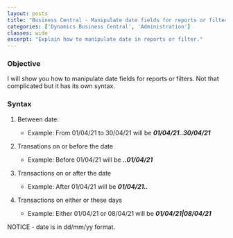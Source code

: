 ```yaml
---
layout: posts
title: "Business Central - Manipulate date fields for reports or filters"
categories: ['Dynamics Business Central', 'Administration']
classes: wide
excerpt: "Explain how to manipulate date in reports or filter."
---
```


### Objective
I will show you how to manipulate date fields for reports or filters. Not that complicated but it has its own syntax.
### Syntax
1. Between date:
    * Example: From 01/04/21 to 30/04/21 will be ***01/04/21..30/04/21***

2. Transations on or before the date
    * Example: Before 01/04/21 will be ***..01/04/21***

3. Transactions on or after the date
    * Example: After 01/04/21 will be ***01/04/21..***

4. Transactions on either or these days
    * Example: Either 01/04/21 or 08/04/21 will be ***01/04/21|08/04/21***

<div class="notice">NOTICE - date is in dd/mm/yy format.</div>